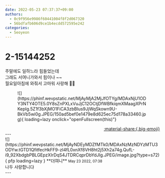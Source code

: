 ```yaml
---
date: 2022-05-23 07:37:37+09:00
authors:
  - 0c9f956e9986f60441004f8f2d067320
  - 56bdfafb606d9ce1b4ecdd572595e242
categories:
  - Seoyeon
---
```


# 2-15144252

<div class="post-container" markdown="1">
<div class="content-container md-sidebar__scrollwrap" markdown="1">

주말에도 일하느라 힘들었는데<br>그래도 서여니가와서 힘이나 ~~<br>월요일아침에 와줘서 고마워 사랑해 💛💙
<figure markdown="1">
![](https://phinf.wevpstatic.net/MjAyMjA2MjJfOTYg/MDAxNjU1ODY3NTY4OTE5.0Y8sZnPXLxVuJjC12OCtjDfWBfkiqmXMaagXPrNKepIg.5Z1f3bXjMO1FiCA3zbBIus9JjWqSkown9U-BkVb5wi0g.JPEG/150ad5bef0e1479e8d625ec75d178a33460.jpg){ loading=lazy onclick="openFullscreen(this)"}
</figure>


</div>
</div>

<div style="text-align: right;" markdown="1">
<a href="https://weverse.io/fromis9/fanpost/2-15144252" style="text-align: right;">:material-share:{.big-emoji}</a>
</div>
---

<div class="comments-container md-sidebar__scrollwrap" markdown="1">
<div class="comment" markdown="1">
<div class='id-container' markdown="1">
![](https://phinf.wevpstatic.net/MjAyNDEyMDZfMTk0/MDAxNzMzNDYzMTU3ODYw.tGTD1QfitfecHkFF9-zI4fL0xnXf8VH8ht2j5Xh2a74g.QufL-i9_92XbdgbPBLGEpzXIrDqS4JTDRCqprDbYdJIg.JPEG/image.jpg?type=s72){ pfp loading=lazy }
**<span class="artist">더여니</span>** <small>May 23 2022, 07:38</small><br>
</div>
<div class='comment-body' markdown="1">
나두 사랑합니댜
</div>
</div>
</div>
---
